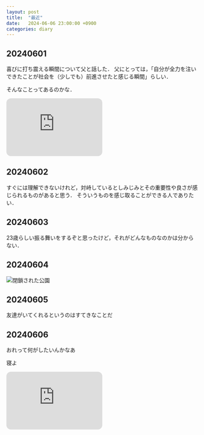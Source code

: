 ```yaml
---
layout: post
title:  "最近"
date:   2024-06-06 23:00:00 +0900
categories: diary
---
```


## 20240601

喜びに打ち震える瞬間について父と話した．
父にとっては，「自分が全力を注いできたことが社会を（少しでも）前進させたと感じる瞬間」らしい．

そんなことってあるのかな．

<iframe style="border-radius:12px" src="https://open.spotify.com/embed/track/7B4xYXA7Fshsrm2oDsBp90?utm_source=generator" width="50%" height="152" frameBorder="0" allowfullscreen="" allow="autoplay; clipboard-write; encrypted-media; fullscreen; picture-in-picture" loading="lazy"></iframe>

## 20240602

すぐには理解できないけれど，対峙しているとしみじみとその重要性や良さが感じられるものがあると思う．
そういうものを感じ取ることができる人でありたい．

## 20240603

23歳らしい振る舞いをするぞと思ったけど，それがどんなものなのかは分からない．

## 20240604

![閉鎖された公園]({{site.baseurl}}/images/20240606.jpg)

## 20240605

友達がいてくれるというのはすてきなことだ

## 20240606

おれって何がしたいんかなあ

寝よ

<iframe style="border-radius:12px" src="https://open.spotify.com/embed/track/0KouT4Nb1zzCeEmZc1JY4Y?utm_source=generator" width="50%" height="152" frameBorder="0" allowfullscreen="" allow="autoplay; clipboard-write; encrypted-media; fullscreen; picture-in-picture" loading="lazy"></iframe>
